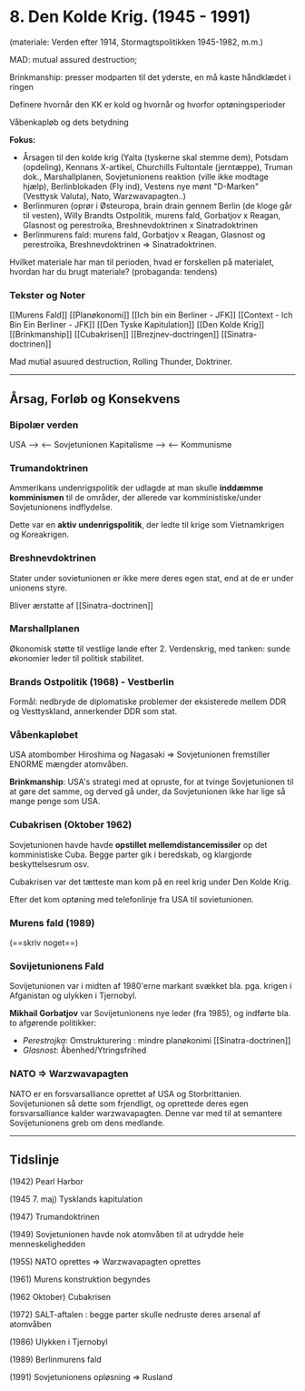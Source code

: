 # 8.  Den Kolde Krig. (1945 - 1991)
(materiale: Verden efter 1914, Stormagtspolitikken 1945-1982, m.m.)

MAD: mutual assured destruction;

Brinkmanship: presser modparten til det yderste, en må kaste håndklædet
i ringen

Definere hvornår den KK er kold og hvornår og hvorfor optøningsperioder

Våbenkapløb og dets betydning

**Fokus:**
-   Årsagen til den kolde krig (Yalta (tyskerne skal stemme dem), Potsdam (opdeling), Kennans X-artikel, Churchills Fultontale (jerntæppe), Truman dok., Marshallplanen, Sovjetunionens reaktion (ville ikke modtage hjælp), Berlinblokaden (Fly ind), Vestens nye mønt "D-Marken" (Vesttysk Valuta), Nato, Warzwavapagten..)
-   Berlinmuren (oprør i Østeuropa, brain drain gennem Berlin (de kloge går til vesten), Willy Brandts Ostpolitik, murens fald, Gorbatjov x Reagan, Glasnost og perestroika, Breshnevdoktrinen x Sinatradoktrinen
-   Berlinmurens fald: murens fald, Gorbatjov x Reagan, Glasnost og perestroika, Breshnevdoktrinen => Sinatradoktrinen.

Hvilket materiale har man til perioden, hvad er forskellen på materialet, hvordan har du brugt materiale? (probaganda: tendens)


### Tekster og Noter
[[Murens Fald]]
[[Planøkonomi]]
[[Ich bin ein Berliner - JFK]]
[[Context - Ich Bin Ein Berliner - JFK]]
[[Den Tyske Kapitulation]]
[[Den Kolde Krig]]
[[Brinkmanship]]
[[Cubakrisen]]
[[Brezjnev-doctringen]]
[[Sinatra-doctrinen]]

Mad mutial asuured destruction, Rolling Thunder, Doktriner.

---

## Årsag, Forløb og Konsekvens

### Bipolær verden
USA --> <-- Sovjetunionen
Kapitalisme --> <-- Kommunisme


### Trumandoktrinen
Ammerikans undenrigspolitik der udlagde at man skulle **inddæmme komminismen** til de områder, der allerede var komministiske/under Sovjetunionens indflydelse.

Dette var en **aktiv undenrigspolitik**, der ledte til krige som Vietnamkrigen og Koreakrigen.

### Breshnevdoktrinen 
Stater under sovietunionen er ikke mere deres egen stat, end at de er under unionens styre.

Bliver ærstatte af [[Sinatra-doctrinen]]

### Marshallplanen
Økonomisk støtte til vestlige lande efter 2. Verdenskrig, med tanken: sunde økonomier leder til politisk stabilitet.

### Brands Ostpolitik (1968) - Vestberlin
Formål: nedbryde de diplomatiske problemer der eksisterede mellem DDR og Vesttyskland, annerkender DDR som stat.

### Våbenkapløbet
USA atombomber Hiroshima og Nagasaki => Sovjetunionen fremstiller ENORME mængder atomvåben.

**Brinkmanship**: USA's strategi med at opruste, for at tvinge Sovjetunionen til at gøre det samme, og derved gå under, da Sovjetunionen ikke har lige så mange penge som USA.

### Cubakrisen (Oktober 1962)
Sovjetunionen havde havde **opstillet mellemdistancemissiler** op det komministiske Cuba. Begge parter gik i beredskab, og klargjorde beskyttelsesrum osv.

Cubakrisen var det tætteste man kom på en reel krig under Den Kolde Krig.

Efter det kom optøning med telefonlinje fra USA til sovietunionen.

### Murens fald (1989)
(==skriv noget==)

### Sovijetunionens Fald
Sovijetunionen var i midten af 1980'erne markant svækket bla. pga. krigen i Afganistan og ulykken i Tjernobyl.

**Mikhail Gorbatjov** var Sovijetunionens nye leder (fra 1985), og indførte bla. to afgørende politikker:
- *Perestrojka*: Omstrukturering : mindre planøkonimi [[Sinatra-doctrinen]]
- *Glasnost*: Åbenhed/Ytringsfrihed


### NATO => Warzwavapagten
NATO er en forsvarsalliance oprettet af USA og Storbrittanien. Sovijetunionen så dette som frjendligt, og oprettede deres egen forsvarsalliance kalder warzwavapagten. Denne var med til at semantere Sovijetunionens greb om dens medlande.



---

## Tidslinje

(1942) Pearl Harbor

(1945 7. maj) Tysklands kapitulation

(1947) Trumandoktrinen

(1949) Sovjetunionen havde nok atomvåben til at udrydde hele menneskelighedden

(1955) NATO oprettes => Warzwavapagten oprettes

(1961) Murens konstruktion begyndes

(1962 Oktober) Cubakrisen

(1972) SALT-aftalen : begge parter skulle nedruste deres arsenal af atomvåben

(1986) Ulykken i Tjernobyl

(1989) Berlinmurens fald

(1991) Sovjetunionens opløsning => Rusland
